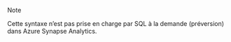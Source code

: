 > [!NOTE]
> Cette syntaxe n’est pas prise en charge par SQL à la demande (préversion) dans Azure Synapse Analytics.
